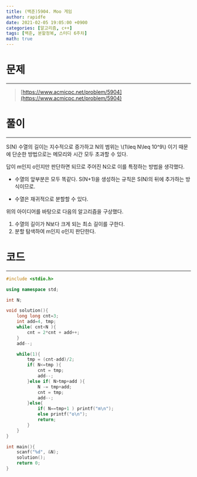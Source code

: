 ```yaml
---
title: (백준)5904. Moo 게임
author: rapidfe
date: 2021-02-05 19:05:00 +0900
categories: [알고리즘, c++]
tags: [백준, 분할정복, 스터디 6주차]
math: true
---
```


# **문제**

---

> [https://www.acmicpc.net/problem/5904](https://www.acmicpc.net/problem/5904)



# **풀이**

---

S(N) 수열의 길이는 지수적으로 증가하고 N의 범위는 \\(1\leq N\leq 10^9\\) 이기 때문에 단순한 방법으로는 메모리와 시간 모두 초과할 수 있다.

답이 m인지 o인지만 판단하면 되므로 주어진 N으로 이를 특정하는 방법을 생각했다.

- 수열의 앞부분은 모두 똑같다. S(N+1)을 생성하는 규칙은 S(N)의 뒤에 추가하는 방식이므로.

- 수열은 재귀적으로 분할할 수 있다.

위의 아이디어를 바탕으로 다음의 알고리즘을 구상했다.

1. 수열의 길이가 N보다 크게 되는 최소 길이를 구한다.
2. 분할 탐색하여 m인지 o인지 판단한다.



# **코드**

---

```c++
#include <stdio.h>

using namespace std;

int N;

void solution(){
    long long cnt=3;
    int add=4, tmp;
    while( cnt<N ){
        cnt = 2*cnt + add++;
    }
    add--;

    while(1){
        tmp = (cnt-add)/2;
        if( N<=tmp ){
            cnt = tmp;
            add--;
        }else if( N>tmp+add ){
            N -= tmp+add;
            cnt = tmp;
            add--;
        }else{
            if( N==tmp+1 ) printf("m\n");
            else printf("o\n");
            return;
        }
    }
}

int main(){
    scanf("%d", &N);
    solution();
    return 0;
}
```

